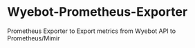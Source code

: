 # Wyebot-Prometheus-Exporter
Prometheus Exporter to Export metrics from Wyebot API to Prometheus/Mimir
